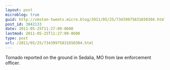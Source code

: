 ```yaml
---
layout: post
microblog: true
guid: http://vmstan-tweets.micro.blog/2011/05/25/73439975831650304.html
post_id: 3042133
date: 2011-05-25T11:27:09-0600
lastmod: 2011-05-25T11:27:09-0600
type: post
url: /2011/05/25/73439975831650304.html
---
```

Tornado reported on the ground in Sedalia, MO from law enforcement officer.
